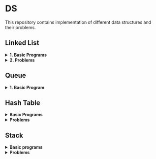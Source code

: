# **DS**

This repository contains implementation of different data structures and their problems.

## **Linked List**

<details>
<summary><b>1. Basic Programs</b></summary>

- Insertion at the end.
- Insertion at the beginning.
- Insertion at the middle of the linked list.
- Deleting the last node.
- Deleting the first node.
- Deleting the middle node.
- Calculating the length of list using iteration and the recursion.
- Searching an item using iteration and recursion.
- Implementation of doubly linked list.

</details>

<details>
<summary><b>2. Problems</b></summary>

- Get the Nth node from the last.
- Detecting a loop in a linked list.
- Detecting the length of loop in a linked list. (Using Floyd's Cycle detection algorithm)
- Detect and remove loop from the linked list.
- Check if single linked list is palindrome or not.
- Removing Duplicate elements from unsorted linked list.
- Swapping nodes in a linked list.
- Merge two sorted linked list.
- Add two numbers represented by linked list.

</details>

## **Queue**

<details>
<summary><b>1. Basic Program</b></summary>

- Basic operations of queue
- Queue using stack.
- Priority Queue using STL.
- Priority Queue using linked list.

</details>

## **Hash Table**

<details>
<summary><b>Basic Programs</b></summary>

</details>

<details>
<summary><b>Problems</b></summary>

- Find whether an array is a subset of another array
- Union and Intersection of two linked list.
- Given an array A[] and a number x, check for pair in A[] with sum as x
- Minimum delete operations to make all elements of array same.
- Minimum operations to make all elements equal in array.
- Maximum distance between two occurrences of same element in array
- Find duplicates in a given array when elements are not limited to a range
- Smallest subarray with all occurrences of a most frequent element.
- Find elements which are present in first array and not in second array.
- How to check if two subsets are disjoint.
- Non-overlapping sum of two sets.
- Find missing elements of a range.
- Find the kth missing element in increasing sequence which is not present in a given sequence
- Find pair with greatest pair in array.
- Minimum number of subsets with distinct elements
- Remove minimum number of elements such that no common element exist in both array.
- Count items common to both the lists but with different prices.

</details>

## **Stack**

<details>
<summary><b>Basic programs</b></summary>

- Basic operations of stack.
- Implementing stack using queues.
- Reverse a string using stack.

</details>

<details>
<summary><b>Problems</b></summary>

- Find the middle element of the stack in O(1) complexity.
- Implement stack using a single queue.
